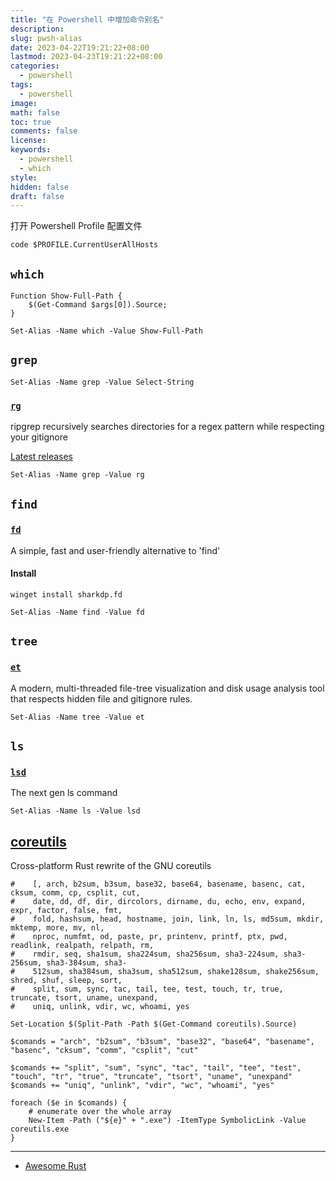```yaml
---
title: "在 Powershell 中增加命令别名"
description: 
slug: pwsh-alias
date: 2023-04-22T19:21:22+08:00
lastmod: 2023-04-23T19:21:22+08:00
categories:
  - powershell
tags:
  - powershell
image: 
math: false
toc: true
comments: false
license: 
keywords:
  - powershell
  - which
style:
hidden: false
draft: false
---
```


打开 Powershell Profile 配置文件

```pwsh
code $PROFILE.CurrentUserAllHosts
```

## `which`

```pwsh
Function Show-Full-Path {
    $(Get-Command $args[0]).Source;
}

Set-Alias -Name which -Value Show-Full-Path

```

## `grep`

```pwsh
Set-Alias -Name grep -Value Select-String
```

### [`rg`](https://github.com/BurntSushi/ripgrep)

ripgrep recursively searches directories for a regex pattern while respecting your gitignore

[Latest releases](https://github.com/BurntSushi/ripgrep/releases/latest)

```pwsh
Set-Alias -Name grep -Value rg
```

## `find`

### [`fd`](https://github.com/sharkdp/fd)

A simple, fast and user-friendly alternative to 'find'

#### Install

```pwsh
winget install sharkdp.fd
```

```pwsh
Set-Alias -Name find -Value fd
```

## `tree`

### [`et`](https://github.com/solidiquis/erdtree)

A modern, multi-threaded file-tree visualization and disk usage analysis tool that respects hidden file and gitignore rules.

```pwsh
Set-Alias -Name tree -Value et
```

## `ls`

### [`lsd`](https://github.com/lsd-rs/lsd)

The next gen ls command

```pwsh
Set-Alias -Name ls -Value lsd
```

## [coreutils](https://github.com/uutils/coreutils)

Cross-platform Rust rewrite of the GNU coreutils

```pwsh
#    [, arch, b2sum, b3sum, base32, base64, basename, basenc, cat, cksum, comm, cp, csplit, cut,
#    date, dd, df, dir, dircolors, dirname, du, echo, env, expand, expr, factor, false, fmt,
#    fold, hashsum, head, hostname, join, link, ln, ls, md5sum, mkdir, mktemp, more, mv, nl,
#    nproc, numfmt, od, paste, pr, printenv, printf, ptx, pwd, readlink, realpath, relpath, rm,
#    rmdir, seq, sha1sum, sha224sum, sha256sum, sha3-224sum, sha3-256sum, sha3-384sum, sha3-
#    512sum, sha384sum, sha3sum, sha512sum, shake128sum, shake256sum, shred, shuf, sleep, sort,
#    split, sum, sync, tac, tail, tee, test, touch, tr, true, truncate, tsort, uname, unexpand,
#    uniq, unlink, vdir, wc, whoami, yes

Set-Location $(Split-Path -Path $(Get-Command coreutils).Source)

$comands = "arch", "b2sum", "b3sum", "base32", "base64", "basename", "basenc", "cksum", "comm", "csplit", "cut"

$comands += "split", "sum", "sync", "tac", "tail", "tee", "test", "touch", "tr", "true", "truncate", "tsort", "uname", "unexpand"
$comands += "uniq", "unlink", "vdir", "wc", "whoami", "yes"

foreach ($e in $comands) {
    # enumerate over the whole array
    New-Item -Path ("${e}" + ".exe") -ItemType SymbolicLink -Value coreutils.exe
}

```

----

- [Awesome Rust](https://github.com/rust-unofficial/awesome-rust#system-tools)
